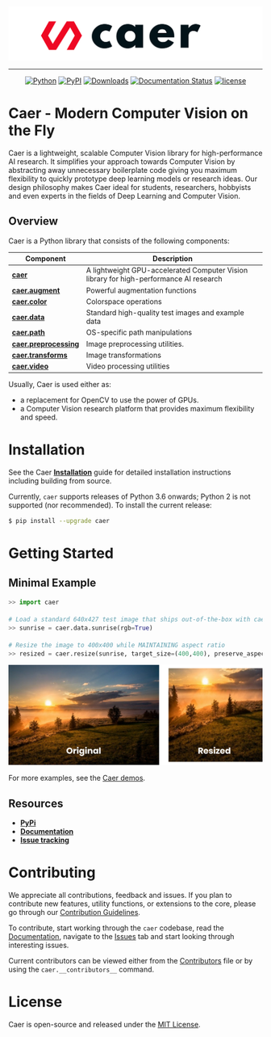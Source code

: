 <div align="center">
<!-- ![Caer Logo](https://github.com/jasmcaus/caer/blob/dev/docs/sphinx-theme/_static/thumbs/caer-logo-flat.png) -->
<img src="https://github.com/jasmcaus/caer/blob/dev/docs/sphinx-theme/_static/thumbs/caer-logo-flat.png" alt="Caer Logo" / >

---

[![Python](https://img.shields.io/pypi/pyversions/caer.svg)][py-versions]
[![PyPI](https://badge.fury.io/py/caer.svg)][pypi-latest-version]
[![Downloads](https://pepy.tech/badge/caer)][downloads]
[![Documentation Status](https://readthedocs.org/projects/caer/badge/?version=latest)](https://caer.readthedocs.io/en/latest/?badge=latest)
[![license](https://img.shields.io/github/license/jasmcaus/caer?label=license)][license]

</div>

# Caer - Modern Computer Vision on the Fly

Caer is a lightweight, scalable Computer Vision library for high-performance AI research. It simplifies your approach towards Computer Vision by abstracting away unnecessary boilerplate code giving you maximum flexibility to quickly prototype deep learning models or research ideas. Our design philosophy makes Caer ideal for students, researchers, hobbyists and even experts in the fields of Deep Learning and Computer Vision.


## Overview

Caer is a Python library that consists of the following components:

| Component | Description |
| ---- | --- |
| [**caer**](https://github.com/jasmcaus/caer/) | A lightweight GPU-accelerated Computer Vision library for high-performance AI research |
| [**caer.augment**](https://github.com/jasmcaus/caer/tree/master/caer/augment) | Powerful augmentation functions |
| [**caer.color**](https://github.com/jasmcaus/caer/tree/master/caer/color) | Colorspace operations |
| [**caer.data**](https://github.com/jasmcaus/caer/tree/master/caer/data) | Standard high-quality test images and example data |
| [**caer.path**](https://github.com/jasmcaus/caer/tree/master/caer/path) | OS-specific path manipulations |
| [**caer.preprocessing**](https://github.com/jasmcaus/caer/tree/master/caer/preprocessing) | Image preprocessing utilities. |
| [**caer.transforms**](https://github.com/jasmcaus/caer/tree/master/caer/transforms) | Image transformations |
| [**caer.video**](https://github.com/jasmcaus/caer/tree/master/caer/video) | Video processing utilities |

<!-- | [**caer.utils**](https://github.com/jasmcaus/caer/tree/master/caer/utils) | Generic utilities  | -->
<!-- | [**caer.filters**](https://github.com/jasmcaus/caer/tree/master/caer/filters) | Sharpening, edge finding, rank filters, thresholding, etc | -->

Usually, Caer is used either as:

- a replacement for OpenCV to use the power of GPUs.
- a Computer Vision research platform that provides maximum flexibility and speed.


# Installation 
See the Caer **[Installation][install]** guide for detailed installation instructions including building from source.

Currently, `caer` supports releases of Python 3.6 onwards; Python 2 is not supported (nor recommended). 
To install the current release:

```bash
$ pip install --upgrade caer
```


# Getting Started

## Minimal Example
```python
>> import caer

# Load a standard 640x427 test image that ships out-of-the-box with caer
>> sunrise = caer.data.sunrise(rgb=True)

# Resize the image to 400x400 while MAINTAINING aspect ratio
>> resized = caer.resize(sunrise, target_size=(400,400), preserve_aspect_ratio=True)
```
<img src="examples/thumbs/resize-with-ratio.png" alt="caer.resize()" />

For more examples, see the [Caer demos](https://github.com/jasmcaus/caer/blob/master/examples/).


## Resources

- [**PyPi**](https://pypi.org/project/caer)
- [**Documentation**](https://github.com/jasmcaus/caer/blob/master/docs/README.md)
- [**Issue tracking**](https://github.com/jasmcaus/caer/issues)


# Contributing

We appreciate all contributions, feedback and issues. If you plan to contribute new features, utility functions, or extensions to the core, please go through our [Contribution Guidelines][contributing].

To contribute, start working through the `caer` codebase, read the [Documentation][docs], navigate to the [Issues][issues] tab and start looking through interesting issues. 

Current contributors can be viewed either from the [Contributors][contributors] file or by using the `caer.__contributors__` command.


# License

Caer is open-source and released under the [MIT License](LICENSE).

[contributing]: https://github.com/jasmcaus/caer/blob/master/.github/CONTRIBUTING.md
[docs]: https://caer.rtfd.io
[contributors]: https://github.com/jasmcaus/caer/blob/master/CONTRIBUTORS
[coc]: https://github.com/jasmcaus/caer/blob/master/CODE_OF_CONDUCT.md
[issues]: https://github.com/jasmcaus/caer/issues
[install]: https://github.com/jasmcaus/caer/blob/master/INSTALL.md
[demos]: https://github.com/jasmcaus/caer/blob/master/examples/

[downloads]: https://pepy.tech/project/caer
[py-versions]: https://pypi.org/project/caer/
[pypi-latest-version]: https://pypi.org/project/caer/
[license]: https://github.com/jasmcaus/caer/blob/master/LICENSE